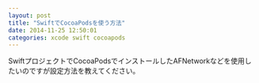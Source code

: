 ```yaml
---
layout: post
title: "SwiftでCocoaPodsを使う方法"
date: 2014-11-25 12:50:01
categories: xcode swift cocoapods
---
```

<p>SwiftプロジェクトでCocoaPodsでインストールしたAFNetworkなどを使用したいのですが設定方法を教えてください。</p>
